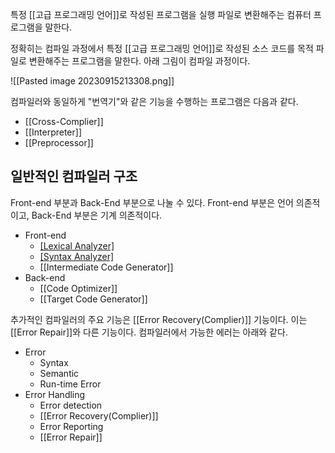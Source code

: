 
특정 [[고급 프로그래밍 언어]]로 작성된 프로그램을 실행 파일로 변환해주는 컴퓨터 프로그램을 말한다. 

정확히는 컴파일 과정에서 특정 [[고급 프로그래밍 언어]]로 작성된 소스 코드를 목적 파일로 변환해주는 프로그램을 말한다. 아래 그림이 컴파일 과정이다. 

![[Pasted image 20230915213308.png]]

컴파일러와 동일하게 "번역기"와 같은 기능을 수행하는 프로그램은 다음과 같다. 
+ [[Cross-Complier]]
+ [[Interpreter]]
+ [[Preprocessor]]


## 일반적인 컴파일러 구조

Front-end 부분과 Back-End 부분으로 나눌 수 있다. 
Front-end 부분은 언어 의존적이고, Back-End 부분은 기계 의존적이다. 

+ Front-end
	+ [[Lexical Analyzer]](Scanner)
	+ [[Syntax Analyzer]](Parser)
	+ [[Intermediate Code Generator]]
+ Back-end
	+ [[Code Optimizer]]
	+ [[Target Code Generator]]


추가적인 컴파일러의 주요 기능은 [[Error Recovery(Complier)]] 기능이다. 이는 [[Error Repair]]와 다른 기능이다.
컴파일러에서 가능한 에러는 아래와 같다.
+ Error
	+ Syntax
	+ Semantic
	+ Run-time Error
+ Error Handling
	+ Error detection
	+ [[Error Recovery(Complier)]]
	+ Error Reporting
	+ [[Error Repair]]